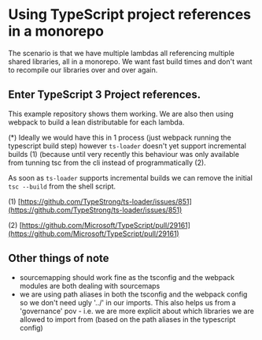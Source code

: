 # Using TypeScript project references in a monorepo

The scenario is that we have multiple lambdas all referencing multiple shared libraries, all in a monorepo. We want fast build times and don't want to recompile our libraries over and over again.

## Enter TypeScript 3 Project references.

This example repository shows them working. We are also then using webpack to build a lean distributable for each lambda.

(*) Ideally we would have this in 1 process (just webpack running the typescript build step) however `ts-loader` doesn't yet support incremental builds (1) (because until very recently this behaviour was only available from tunning tsc from the cli instead of programmatically (2).

As soon as `ts-loader` supports incremental builds we can remove the initial `tsc --build` from the shell script.

(1) [https://github.com/TypeStrong/ts-loader/issues/851](https://github.com/TypeStrong/ts-loader/issues/851)

(2) [https://github.com/Microsoft/TypeScript/pull/29161](https://github.com/Microsoft/TypeScript/pull/29161)


## Other things of note

 * sourcemapping should work fine as the tsconfig and the webpack modules are both dealing with sourcemaps
 * we are using path aliases in both the tsconfig and the webpack config so we don't need ugly '../' in our imports. This also helps us from a 'governance' pov - i.e. we are more explicit about which libraries we are allowed to import from (based on the path aliases in the typescript config)

